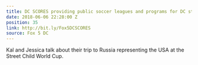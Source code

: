 ```yaml
---
title: DC SCORES providing public soccer leagues and programs for DC students
date: 2018-06-06 22:28:00 Z
position: 35
link: http://bit.ly/Fox5DCSCORES
source: Fox 5 DC
---
```


Kal and Jessica talk about their trip to Russia representing the USA at the Street Child World Cup. 